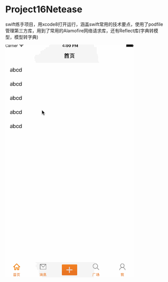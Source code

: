 # Project16Netease
swift练手项目，用xcode8打开运行，涵盖swift常用的技术要点，使用了podfile管理第三方库，用到了常用的Alamofire网络请求库，还有Reflect库(字典转模型，模型转字典)

![image](https://github.com/zbhdjdlgxy/Project16Netease/blob/master/netease.gif ) 
